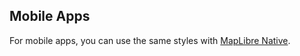 ## Mobile Apps

For mobile apps, you can use the same styles with [MapLibre Native](https://maplibre.org/).
